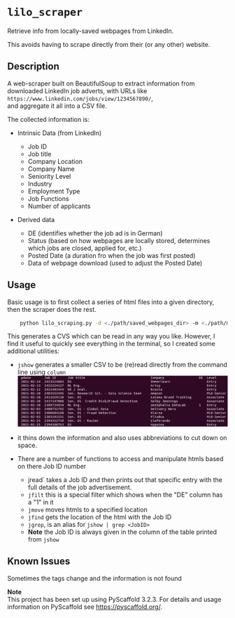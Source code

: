 
# `lilo_scraper`


Retrieve info from locally-saved webpages from LinkedIn. 

This avoids having to scrape directly from their (or any other) website. 


## Description


A web-scraper built on BeautifulSoup to extract information from downloaded LinkedIn job adverts, with URLs like   
`https://www.linkedin.com/jobs/view/1234567890/`,   
and aggregate it all into a CSV file.

The collected information is:

- Intrinsic Data (from LinkedIn)
    - Job ID
    - Job title
    - Company Location
    - Company Name
    - Seniority Level
    - Industry
    - Employment Type
    - Job Functions
    - Number of applicants
 
 - Derived data
    - DE (identifies whether the job ad is in German)
    - Status (based on how webpages are locally stored, determines which jobs are closed, applied for, etc.)
    - Posted Date (a duration fro when the job was first posted)
    - Data of webpage download (used to adjust the Posted Date)

## Usage

Basic usage is to first collect a series of html files into a given directory, then the scraper does the rest.

```bash
    python lilo_scraping.py -d <./path/saved_webpages_dir> -m <./path/master.csv> -v
```
This generates a CVS which can be read in any way you like. However, I find it useful to quickly see everything in the terminal, so I created some additional utilities: 

   - `jshow` generates a smaller CSV to be (re)read directly from the command line using `column`
    <img src="figures/term_jshow.png" alt="drawing" width="1000"/>
    
   - it thins down the information and also uses abbreviations to cut down on space.
   - There are a number of functions to access and manipulate htmls based on there Job ID number
        - jread` takes a Job ID and then prints out that specific entry with the full details of the job advertisement. 
        - `jfilt` this is a special filter which shows when the "DE" column has a "1" in it
        - `jmove` moves htmls to a specified location
        - `jfind` gets the location of the html with the Job ID
        - `jgrep`, is an alias for `jshow | grep <JobID>`
        - **Note** the Job ID is always given in the column of the table printed from `jshow`

## Known Issues

Sometimes the tags change and the information is not found
    
    
**Note**  
This project has been set up using PyScaffold 3.2.3. For details and usage
information on PyScaffold see https://pyscaffold.org/.
